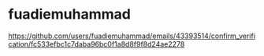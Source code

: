 # fuadiemuhammad
https://github.com/users/fuadiemuhammad/emails/43393514/confirm_verification/fc533efbc1c7daba96bc0f1a8d8f9f8d24ae2278
